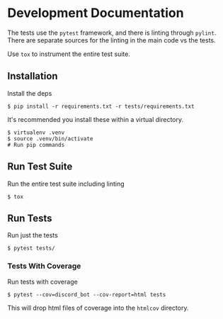 # Development Documentation

The tests use the `pytest` framework, and there is linting through `pylint`. There are separate sources for the linting in the main code vs the tests.

Use `tox` to instrument the entire test suite.

## Installation

Install the deps

```
$ pip install -r requirements.txt -r tests/requirements.txt
```

It's recommended you install these within a virtual directory.

```
$ virtualenv .venv
$ source .venv/bin/activate
# Run pip commands
```

## Run Test Suite

Run the entire test suite including linting
```
$ tox
```

## Run Tests

Run just the tests

```
$ pytest tests/
```

### Tests With Coverage

Run tests with coverage

```
$ pytest --cov=discord_bot --cov-report=html tests
```

This will drop html files of coverage into the `htmlcov` directory.